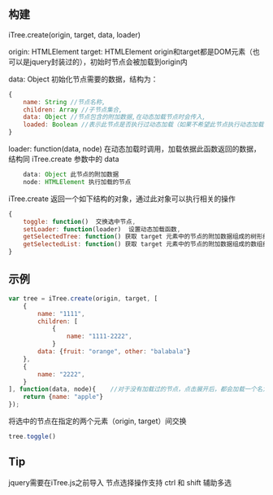 


## 构建

iTree.create(origin, target, data, loader)

origin: HTMLElement
target: HTMLElement
origin和target都是DOM元素（也可以是jquery封装过的），初始时节点会被加载到origin内

data: Object 初始化节点需要的数据，结构为：
```js
{
    name: String //节点名称,
    children: Array //子节点集合,
    data: Object //节点包含的附加数据,在动态加载节点时会传入,
    loaded: Boolean //表示此节点是否执行过动态加载（如果不希望此节点执行动态加载，可设置为true）
}
```

loader: function(data, node) 在动态加载时调用，加载依据此函数返回的数据，结构同 iTree.create 参数中的 data
```js
    data: Object 此节点的附加数据
    node: HTMLElement 执行加载的节点
```

iTree.create 返回一个如下结构的对象，通过此对象可以执行相关的操作
```js
{
    toggle: function()  交换选中节点,
    setLoader: function(loader)  设置动态加载函数,
    getSelectedTree: function() 获取 target 元素中的节点的附加数据组成的树形结构数据,
    getSelectedList: function() 获取 target 元素中的节点的附加数据组成的数组结构数据
}
```

## 示例
```js
var tree = iTree.create(origin, target, [
    {
        name: "1111",
        children: [
            {
                name: "1111-2222",
            }
        data: {fruit: "orange", other: "balabala"}
    },
    {
        name: "2222",
    }
], function(data, node){    //对于没有加载过的节点，点击展开后，都会加载一个名为 "apple" 的节点
    return {name: "apple"}
});
```
将选中的节点在指定的两个元素（origin, target）间交换
```js
tree.toggle()
```



## Tip
jquery需要在iTree.js之前导入
节点选择操作支持 ctrl 和 shift 辅助多选




